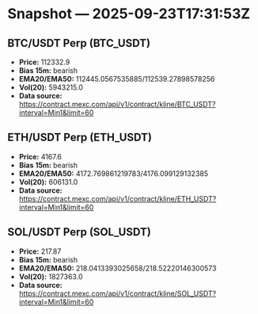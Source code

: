# Snapshot — 2025-09-23T17:31:53Z

## BTC/USDT Perp (BTC_USDT)
- **Price:** 112332.9
- **Bias 15m:** bearish
- **EMA20/EMA50:** 112445.0567535885/112539.27898578256
- **Vol(20):** 5943215.0
- **Data source:** https://contract.mexc.com/api/v1/contract/kline/BTC_USDT?interval=Min1&limit=60

## ETH/USDT Perp (ETH_USDT)
- **Price:** 4167.6
- **Bias 15m:** bearish
- **EMA20/EMA50:** 4172.769861219783/4176.099129132385
- **Vol(20):** 606131.0
- **Data source:** https://contract.mexc.com/api/v1/contract/kline/ETH_USDT?interval=Min1&limit=60

## SOL/USDT Perp (SOL_USDT)
- **Price:** 217.87
- **Bias 15m:** bearish
- **EMA20/EMA50:** 218.0413393025658/218.52220146300573
- **Vol(20):** 1827363.0
- **Data source:** https://contract.mexc.com/api/v1/contract/kline/SOL_USDT?interval=Min1&limit=60
